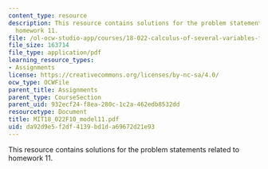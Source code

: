 ```yaml
---
content_type: resource
description: This resource contains solutions for the problem statements related to
  homework 11.
file: /ol-ocw-studio-app/courses/18-022-calculus-of-several-variables-fall-2010/da92d9e5f2df4139bd1da69672d21e93_MIT18_022F10_model11.pdf
file_size: 163714
file_type: application/pdf
learning_resource_types:
- Assignments
license: https://creativecommons.org/licenses/by-nc-sa/4.0/
ocw_type: OCWFile
parent_title: Assignments
parent_type: CourseSection
parent_uid: 932ecf24-f8ea-280c-1c2a-462edb8532dd
resourcetype: Document
title: MIT18_022F10_model11.pdf
uid: da92d9e5-f2df-4139-bd1d-a69672d21e93
---
```

This resource contains solutions for the problem statements related to homework 11.